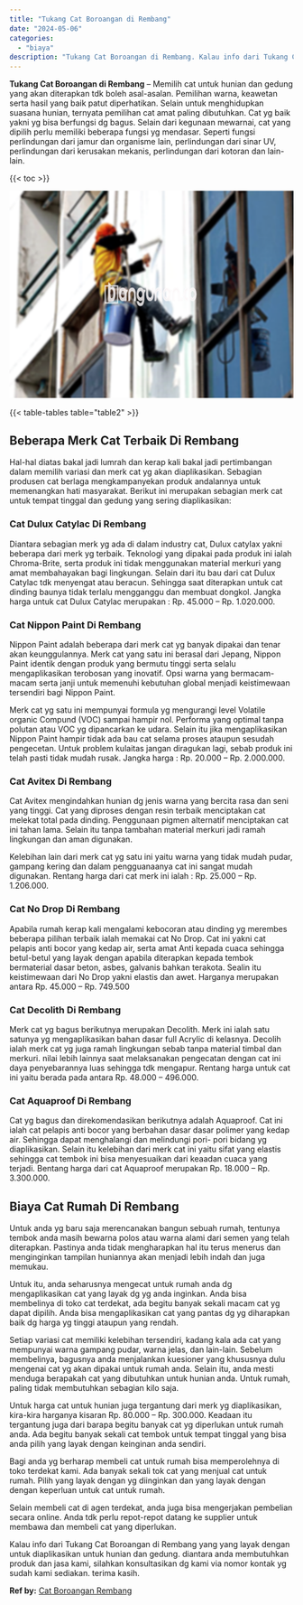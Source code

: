 ```yaml
---
title: "Tukang Cat Boroangan di Rembang"
date: "2024-05-06"
categories: 
  - "biaya"
description: "Tukang Cat Boroangan di Rembang. Kalau info dari Tukang Cat Boroangan di Rembang yang yang layak dengan untuk diaplikasikan untuk hunian dan gedung. diantara..."
---
```


**Tukang Cat Boroangan di Rembang** – Memilih cat untuk hunian dan gedung yang akan diterapkan tdk boleh asal-asalan. Pemilihan warna, keawetan serta hasil yang baik patut diperhatikan. Selain untuk menghidupkan suasana hunian, ternyata pemilihan cat amat paling dibutuhkan. Cat yg baik yakni yg bisa berfungsi dg bagus. Selain dari kegunaan mewarnai, cat yang dipilih perlu memiliki beberapa fungsi yg mendasar. Seperti fungsi perlindungan dari jamur dan organisme lain, perlindungan dari sinar UV, perlindungan dari kerusakan mekanis, perlindungan dari kotoran dan lain-lain.

{{< toc >}}

![Tukang Cat Boroangan di Rembang](/images/jasa-cat-murah09.png)

{{< table-tables table="table2" >}}

## Beberapa Merk Cat Terbaik Di Rembang

Hal-hal diatas bakal jadi lumrah dan kerap kali bakal jadi pertimbangan dalam memilih variasi dan merk cat yg akan diaplikasikan. Sebagian produsen cat berlaga mengkampanyekan produk andalannya untuk memenangkan hati masyarakat. Berikut ini merupakan sebagian merk cat untuk tempat tinggal dan gedung yang sering diaplikasikan:

### Cat Dulux Catylac Di Rembang

Diantara sebagian merk yg ada di dalam industry cat, Dulux catylax yakni beberapa dari merk yg terbaik. Teknologi yang dipakai pada produk ini ialah Chroma-Brite, serta produk ini tidak menggunakan material merkuri yang amat membahayakan bagi lingkungan. Selain dari itu bau dari cat Dulux Catylac tdk menyengat atau beracun. Sehingga saat diterapkan untuk cat dinding baunya tidak terlalu mengganggu dan membuat dongkol. Jangka harga untuk cat Dulux Catylac merupakan : Rp. 45.000 – Rp. 1.020.000.

### Cat Nippon Paint Di Rembang

Nippon Paint adalah beberapa dari merk cat yg banyak dipakai dan tenar akan keunggulannya. Merk cat yang satu ini berasal dari Jepang, Nippon Paint identik dengan produk yang bermutu tinggi serta selalu mengaplikasikan terobosan yang inovatif. Opsi warna yang bermacam-macam serta janji untuk memenuhi kebutuhan global menjadi keistimewaan tersendiri bagi Nippon Paint.

Merk cat yg satu ini mempunyai formula yg mengurangi level Volatile organic Compund (VOC) sampai hampir nol. Performa yang optimal tanpa polutan atau VOC yg dipancarkan ke udara. Selain itu jika mengaplikasikan Nippon Paint hampir tidak ada bau cat selama proses ataupun sesudah pengecetan. Untuk problem kulaitas jangan diragukan lagi, sebab produk ini telah pasti tidak mudah rusak. Jangka harga : Rp. 20.000 – Rp. 2.000.000.

### Cat Avitex Di Rembang

Cat Avitex mengindahkan hunian dg jenis warna yang bercita rasa dan seni yang tinggi. Cat yang diproses dengan resin terbaik menciptakan cat melekat total pada dinding. Penggunaan pigmen alternatif menciptakan cat ini tahan lama. Selain itu tanpa tambahan material merkuri jadi ramah lingkungan dan aman digunakan.

Kelebihan lain dari merk cat yg satu ini yaitu warna yang tidak mudah pudar, gampang kering dan dalam pengguanaanya cat ini sangat mudah digunakan. Rentang harga dari cat merk ini ialah : Rp. 25.000 – Rp. 1.206.000.

### Cat No Drop Di Rembang

Apabila rumah kerap kali mengalami kebocoran atau dinding yg merembes beberapa pilihan terbaik ialah memakai cat No Drop. Cat ini yakni cat pelapis anti bocor yang kedap air, serta amat Anti kepada cuaca sehingga betul-betul yang layak dengan apabila diterapkan kepada tembok bermaterial dasar beton, asbes, galvanis bahkan terakota. Sealin itu keistimewaan dari No Drop yakni elastis dan awet. Harganya merupakan antara Rp. 45.000 – Rp. 749.500

### Cat Decolith Di Rembang

Merk cat yg bagus berikutnya merupakan Decolith. Merk ini ialah satu satunya yg mengaplikasikan bahan dasar full Acrylic di kelasnya. Decolih ialah merk cat yg juga ramah lingkungan sebab tanpa material timbal dan merkuri. nilai lebih lainnya saat melaksanakan pengecatan dengan cat ini daya penyebarannya luas sehingga tdk mengapur. Rentang harga untuk cat ini yaitu berada pada antara Rp. 48.000 – 496.000.

### Cat Aquaproof Di Rembang

Cat yg bagus dan direkomendasikan berikutnya adalah Aquaproof. Cat ini ialah cat pelapis anti bocor yang berbahan dasar dasar polimer yang kedap air. Sehingga dapat menghalangi dan melindungi pori- pori bidang yg diaplikasikan. Selain itu kelebihan dari merk cat ini yaitu sifat yang elastis sehingga cat tembok ini bisa menyesuaikan dari keaadan cuaca yang terjadi. Bentang harga dari cat Aquaproof merupakan Rp. 18.000 – Rp. 3.300.000.

## Biaya Cat Rumah Di Rembang

Untuk anda yg baru saja merencanakan bangun sebuah rumah, tentunya tembok anda masih bewarna polos atau warna alami dari semen yang telah diterapkan. Pastinya anda tidak mengharapkan hal itu terus menerus dan menginginkan tampilan huniannya akan menjadi lebih indah dan juga memukau.

Untuk itu, anda seharusnya mengecat untuk rumah anda dg mengaplikasikan cat yang layak dg yg anda inginkan. Anda bisa membelinya di toko cat terdekat, ada begitu banyak sekali macam cat yg dapat dipilih. Anda bisa mengaplikasikan cat yang pantas dg yg diharapkan baik dg harga yg tinggi ataupun yang rendah.

Setiap variasi cat memiliki kelebihan tersendiri, kadang kala ada cat yang mempunyai warna gampang pudar, warna jelas, dan lain-lain. Sebelum membelinya, bagusnya anda menjalankan kuesioner yang khususnya dulu mengenai cat yg akan dipakai untuk rumah anda. Selain itu, anda mesti menduga berapakah cat yang dibutuhkan untuk hunian anda. Untuk rumah, paling tidak membutuhkan sebagian kilo saja.

Untuk harga cat untuk hunian juga tergantung dari merk yg diaplikasikan, kira-kira harganya kisaran Rp. 80.000 – Rp. 300.000. Keadaan itu tergantung juga dari barapa begitu banyak cat yg diperlukan untuk rumah anda. Ada begitu banyak sekali cat tembok untuk tempat tinggal yang bisa anda pilih yang layak dengan keinginan anda sendiri.

Bagi anda yg berharap membeli cat untuk rumah bisa memperolehnya di toko terdekat kami. Ada banyak sekali tok cat yang menjual cat untuk rumah. Pilih yang layak dengan yg diinginkan dan yang layak dengan dengan keperluan untuk cat untuk rumah.

Selain membeli cat di agen terdekat, anda juga bisa mengerjakan pembelian secara online. Anda tdk perlu repot-repot datang ke supplier untuk membawa dan membeli cat yang diperlukan.

Kalau info dari Tukang Cat Boroangan di Rembang yang yang layak dengan untuk diaplikasikan untuk hunian dan gedung. diantara anda membutuhkan produk dan jasa kami, silahkan konsultasikan dg kami via nomor kontak yg sudah kami sediakan. terima kasih.

**Ref by:** [Cat Boroangan Rembang](https://id.wikipedia.org/wiki/Cat)
